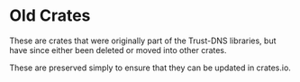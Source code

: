 # Old Crates

These are crates that were originally part of the Trust-DNS libraries, but have since either been deleted or moved into other crates.

These are preserved simply to ensure that they can be updated in crates.io.
